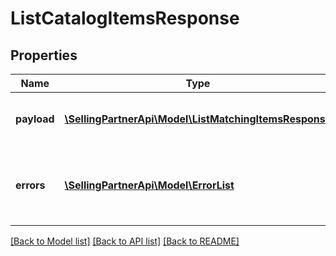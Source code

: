 # ListCatalogItemsResponse

## Properties
Name | Type | Description | Notes
------------ | ------------- | ------------- | -------------
**payload** | [**\SellingPartnerApi\Model\ListMatchingItemsResponse**](ListMatchingItemsResponse.md) | The payload for the listCatalogItems operation. | [optional] 
**errors** | [**\SellingPartnerApi\Model\ErrorList**](ErrorList.md) | One or more unexpected errors occurred during the listCatalogItems operation. | [optional] 

[[Back to Model list]](../README.md#documentation-for-models) [[Back to API list]](../README.md#documentation-for-api-endpoints) [[Back to README]](../README.md)


